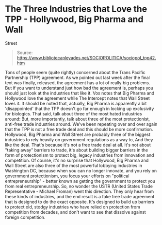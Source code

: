 # The Three Industries that Love the TPP - Hollywood, Big Pharma and Wall 
Street

> Source: https://www.bibliotecapleyades.net/SOCIOPOLITICA/sociopol_tpp42.htm

Tons of people seem (quite
rightly) concerned about the Trans Pacific
Partnership (TPP)
agreement.
As we pointed out last week
after the final text was finally, released, the
agreement has a lot of
really big problems. But if you want to understand
just how bad the agreement is, perhaps you should just
look at the industries that like it.
Vox notes that
Big Pharma and Hollywood love the agreement while
The Intercept notes that
Wall Street loves it.
It should be noted that, actually, Big Pharma is
apparently a bit 'disappointed' that
the TPP doesn't go far enough in
locking up exclusivity for biologics.
That said, talk about three of the most hated industries
around:
But, more
importantly, talk about three of the most protectionist,
anti-free trade industries around.
We've been repeating over
and over again that
the TPP is not a free trade deal and this should be
more confirmation.
Hollywood, Big Pharma and
Wall Street are probably three of the biggest industries
to rely heavily on government regulations as a way to,
And they like the deal.
That's because it's not a free trade deal at all. It's
not about "taking away" barriers to trade, it's about
building bigger barriers in the form of
protectionism to protect big, legacy industries from
innovation and competition.
Of course, it's no surprise
that Hollywood, Big Pharma and Wall Street are also
three of the most powerful lobbying industries in
Washington DC, because when you can no longer innovate,
and you rely on government protectionism, you focus your
efforts on "political entrepreneurship" - better known
as getting the government to protect you from real
entrepreneurship.
So, no wonder the USTR
(United States Trade Representative -
Michael Froman) went this
direction. They only hear from these kinds of
industries, and the end result is a fake free trade
agreement that is designed to do the exact opposite.
It's designed to build up barriers to protect old,
stodgy industries who have relied on protection from
competition from decades, and don't want to see that
dissolve against foreign competition.
